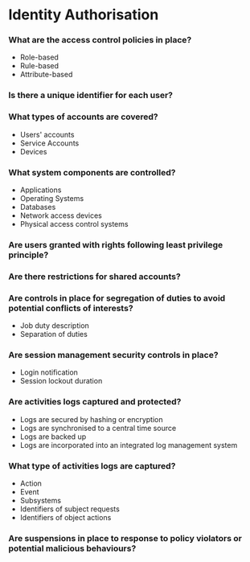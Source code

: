 # Identity Authorisation

### What are the access control policies in place?

* Role-based&#x20;
* Rule-based
* Attribute-based

### Is there a unique identifier for each user?

### What types of accounts are covered?

* Users' accounts
* Service Accounts
* Devices

### What system components are controlled?

* Applications
* Operating Systems
* Databases
* Network access devices
* Physical access control systems

### Are users granted with rights following least privilege principle?

### Are there restrictions for shared accounts?

### Are controls in place for segregation of duties to avoid potential conflicts of interests?

* Job duty description
* Separation of duties

### Are session management security controls in place?

* Login notification
* Session lockout duration

### Are activities logs captured and protected?

* Logs are secured by hashing or encryption
* Logs are synchronised to a central time source
* Logs are backed up
* Logs are incorporated into an integrated log management system

### What type of activities logs are captured?

* Action
* Event
* Subsystems
* Identifiers of subject requests
* Identifiers of object actions

### Are suspensions in place to response to policy violators or potential malicious behaviours?



